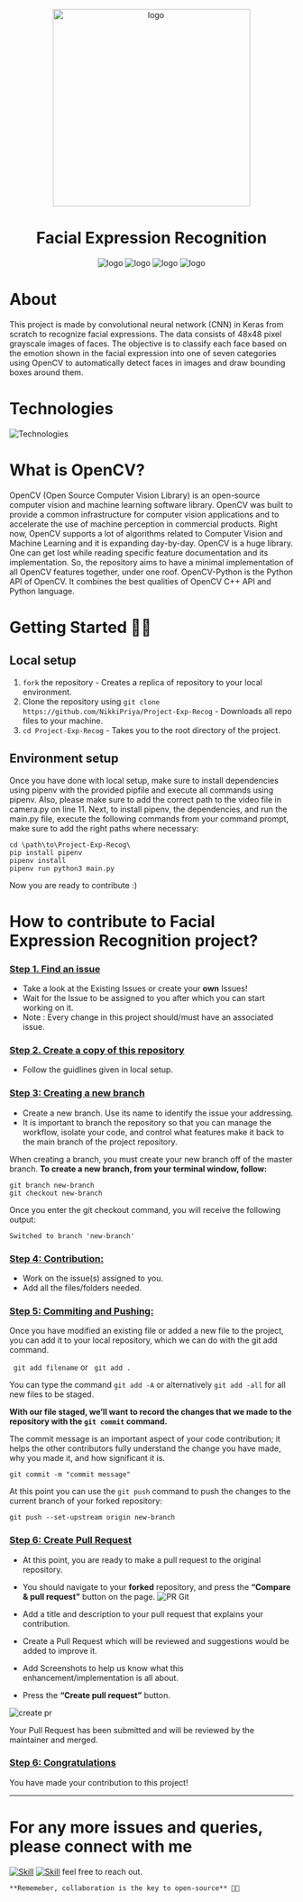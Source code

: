 <p align="center">
  <img src="https://i1.wp.com/sefiks.com/wp-content/uploads/2018/01/kid-expressions-cover.png?resize=459%2C409&ssl=1" width="350" title="logo">
</p>

<h1 align="center">Facial Expression Recognition</h1>

<p align="center">
  <img src="https://img.shields.io/github/issues/nikki-priyaHIT/Project-Exp-Recog" title="logo">
  <img src="https://img.shields.io/github/issues-pr/nikki-priyaHIT/Project-Exp-Recog" title="logo">
  <img src="https://img.shields.io/github/forks/nikki-priyaHIT/Project-Exp-Recog" title="logo">
  <img src="https://img.shields.io/github/stars/nikki-priyaHIT/Project-Exp-Recog" title="logo">
</p>


# About

This project is made by convolutional neural network (CNN) in Keras from scratch to recognize facial expressions. The data consists of 48x48 pixel grayscale images of faces. The objective is to classify each face based on the emotion shown in the facial expression into one of seven categories using OpenCV to automatically detect faces in images and draw bounding boxes around them.

# Technologies
![Technologies](https://user-images.githubusercontent.com/69976168/160343354-0b908850-171e-4b27-ac10-f86c041cef72.jpg)

# What is OpenCV?
OpenCV (Open Source Computer Vision Library) is an open-source computer vision and machine learning software library. OpenCV was built to provide a common infrastructure for computer vision applications and to accelerate the use of machine perception in commercial products. Right now, OpenCV supports a lot of algorithms related to Computer Vision and Machine Learning and it is expanding day-by-day. 
OpenCV is a huge library. One can get lost while reading specific feature documentation and its implementation. So, the repository aims to have a minimal implementation of all OpenCV features together, under one roof.
OpenCV-Python is the Python API of OpenCV. It combines the best qualities of OpenCV C++ API and Python language.

# Getting Started 👨‍💻

## Local setup

1. `fork` the repository  - Creates a replica of repository to your local environment.
2. Clone the repository using `git clone https://github.com/NikkiPriya/Project-Exp-Recog`  - Downloads all repo files to your machine.
3. `cd Project-Exp-Recog`  - Takes you to the root directory of the project.

## Environment setup

Once you have done with local setup, make sure to install dependencies using pipenv with the provided pipfile and execute all commands using pipenv. Also, please make sure to add the correct path to the video file in camera.py on line 11. Next, to install pipenv, the dependencies, and run the main.py file, execute the following commands from your command prompt, make sure to add the right paths where necessary:

```
cd \path\to\Project-Exp-Recog\
pip install pipenv
pipenv install
pipenv run python3 main.py
```
Now you are ready to contribute :)
 

# How to contribute to Facial Expression Recognition project?

### <ins> Step 1. Find an issue </ins>
- Take a look at the Existing Issues or create your **own** Issues!
- Wait for the Issue to be assigned to you after which you can start working on it.
- Note : Every change in this project should/must have an associated issue.

### <ins> Step 2. Create a copy of this repository </ins>
- Follow the guidlines given in local setup.

### <ins> Step 3: Creating a new branch </ins>
- Create a new branch. Use its name to identify the issue your addressing.
- It is important to branch the repository so that you can manage the workflow, isolate your code, and control what features make it back to the main branch of the project repository.
 
When creating a branch, you must create your new branch off of the master branch. 
**To create a new branch, from your terminal window, follow:**


```
git branch new-branch
git checkout new-branch
```
Once you enter the git checkout command, you will receive the following output:

```
Switched to branch 'new-branch'
```

### <ins> Step 4: Contribution: </ins>
- Work on the issue(s) assigned to you.
- Add all the files/folders needed.

### <ins> Step 5: Commiting and Pushing: </ins>
Once you have modified an existing file or added a new file to the project, you can add it to your local repository, which we can do with the git add command.

``` git add filename``` or ``` git add .``` 

You can type the command ```git add -A``` or alternatively ```git add -all``` for all new files to be staged.

**With our file staged, we’ll want to record the changes that we made to the repository with the ```git commit``` command.**
<p> The commit message is an important aspect of your code contribution; it helps the other contributors fully understand the change you have made, why you made it, and how significant it is.  </p>
 
 ```
 git commit -m "commit message"
 ```
 
 
 At this point you can use the ```git push``` command to push the changes to the current branch of your forked repository:
 ```
 git push --set-upstream origin new-branch
 ```
 
### <ins> Step 6: Create Pull Request </ins>
- At this point, you are ready to make a pull request to the original repository.

- You should navigate to your **forked** repository, and press the **“Compare & pull request”** button on the page. 
![PR Git](https://user-images.githubusercontent.com/66662965/115048150-e2413600-9ef6-11eb-942b-537ed5e2aceb.png)

- Add a title and description to your pull request that explains your contribution.

- Create a Pull Request which will be reviewed and suggestions would be added to improve it.

- Add Screenshots to help us know what this enhancement/implementation is all about.

- Press the **“Create pull request”** button.

![create pr](https://user-images.githubusercontent.com/66662965/115048337-161c5b80-9ef7-11eb-9d6d-959224497c0f.png)

Your Pull Request has been submitted and will be reviewed by the maintainer and merged.

### <ins> Step 6: Congratulations</ins>
You have made your contribution to this project!

<hr> </hr>


# For any more issues and queries, please connect with me

[![Skill](https://img.shields.io/badge/LinkedIn-0077B5?style=for-the-badge&logo=linkedin&logoColor=white)](https://www.linkedin.com/in/20b4219a/)
[![Skill](https://img.shields.io/badge/Twitter-1DA1F2?style=for-the-badge&logo=twitter&logoColor=white)](https://twitter.com/NikkiPriya8)
feel free to reach out. 

``` **Rememeber, collaboration is the key to open-source** 🌟✨ ```
